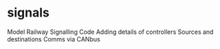 # signals
Model Railway Signalling Code
Adding details of controllers
Sources and destinations
Comms via CANbus
